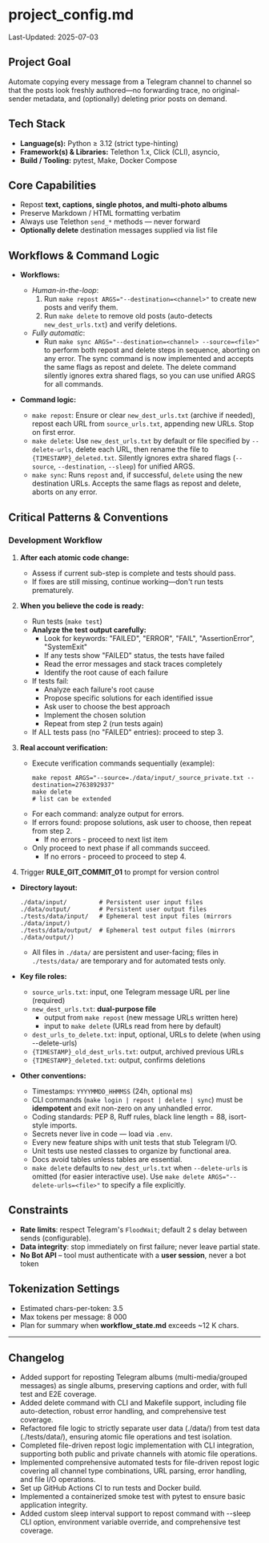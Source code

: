 # project_config.md

Last-Updated: 2025-07-03

## Project Goal

Automate copying every message from a Telegram channel to channel so that the posts look freshly authored—no forwarding trace, no original-sender metadata, and (optionally) deleting prior posts on demand.

## Tech Stack

- **Language(s):** Python ≥ 3.12 (strict type-hinting)
- **Framework(s) & Libraries:** Telethon 1.x, Click (CLI), asyncio,
- **Build / Tooling:** pytest, Make, Docker Compose

## Core Capabilities

- Repost **text, captions, single photos, and multi-photo albums**
- Preserve Markdown / HTML formatting verbatim
- Always use Telethon `send_*` methods — never forward
- **Optionally delete** destination messages supplied via list file

## Workflows & Command Logic

- **Workflows:**
  - *Human-in-the-loop*:
    1. Run `make repost ARGS="--destination=<channel>"` to create new posts and verify them.
    2. Run `make delete` to remove old posts (auto-detects `new_dest_urls.txt`) and verify deletions.
  - *Fully automatic*:
    - Run `make sync ARGS="--destination=<channel> --source=<file>"` to perform both repost and delete steps in sequence, aborting on any error. The sync command is now implemented and accepts the same flags as repost and delete. The delete command silently ignores extra shared flags, so you can use unified ARGS for all commands.

- **Command logic:**
  - `make repost`: Ensure or clear `new_dest_urls.txt` (archive if needed), repost each URL from `source_urls.txt`, appending new URLs. Stop on first error.
  - `make delete`: Use `new_dest_urls.txt` by default or file specified by `--delete-urls`, delete each URL, then rename the file to `{TIMESTAMP}_deleted.txt`. Silently ignores extra shared flags (`--source`, `--destination`, `--sleep`) for unified ARGS.
  - `make sync`: Runs `repost` and, if successful, `delete` using the new destination URLs. Accepts the same flags as repost and delete, aborts on any error.

## Critical Patterns & Conventions

### Development Workflow

1. **After each atomic code change:**
   - Assess if current sub-step is complete and tests should pass.
   - If fixes are still missing, continue working—don't run tests prematurely.

2. **When you believe the code is ready:**
   - Run tests (`make test`)
   - **Analyze the test output carefully:**
     - Look for keywords: "FAILED", "ERROR", "FAIL", "AssertionError", "SystemExit"
     - If any tests show "FAILED" status, the tests have failed
     - Read the error messages and stack traces completely
     - Identify the root cause of each failure
   - If tests fail:
     - Analyze each failure's root cause
     - Propose specific solutions for each identified issue
     - Ask user to choose the best approach
     - Implement the chosen solution
     - Repeat from step 2 (run tests again)
   - If ALL tests pass (no "FAILED" entries): proceed to step 3.

3. **Real account verification:**
   - Execute verification commands sequentially (example):
     ```
     make repost ARGS="--source=./data/input/_source_private.txt --destination=2763892937"
     make delete
     # list can be extended
     ```
   - For each command: analyze output for errors.
   - If errors found: propose solutions, ask user to choose, then repeat from step 2.
     - If no errors - proceed to next list item
   - Only proceed to next phase if all commands succeed.
     - If no errors - proceed to proceed to step 4.

4. Trigger **RULE_GIT_COMMIT_01** to prompt for version control

- **Directory layout:**
  ```
  ./data/input/         # Persistent user input files
  ./data/output/        # Persistent user output files
  ./tests/data/input/   # Ephemeral test input files (mirrors ./data/input/)
  ./tests/data/output/  # Ephemeral test output files (mirrors ./data/output/)
  ```
  - All files in `./data/` are persistent and user-facing; files in `./tests/data/` are temporary and for automated tests only.

- **Key file roles:**
  - `source_urls.txt`: input, one Telegram message URL per line (required)
  - `new_dest_urls.txt`: **dual-purpose file**
    - output from `make repost` (new message URLs written here)
    - input to `make delete` (URLs read from here by default)
  - `dest_urls_to_delete.txt`: input, optional, URLs to delete (when using --delete-urls)
  - `{TIMESTAMP}_old_dest_urls.txt`: output, archived previous URLs
  - `{TIMESTAMP}_deleted.txt`: output, confirms deletions

- **Other conventions:**
  - Timestamps: `YYYYMMDD_HHMMSS` (24h, optional ms)
  - CLI commands (`make login | repost | delete | sync`) must be **idempotent** and exit non-zero on any unhandled error.
  - Coding standards: PEP 8, Ruff rules, black line length = 88, isort-style imports.
  - Secrets never live in code — load via  `.env`.
  - Every new feature ships with unit tests that stub Telegram I/O.
  - Unit tests use nested classes to organize by functional area.
  - Docs avoid tables unless tables are essential.
  - `make delete` defaults to `new_dest_urls.txt` when `--delete-urls` is omitted (for easier interactive use). Use `make delete ARGS="--delete-urls=<file>"` to specify a file explicitly.

## Constraints

- **Rate limits**: respect Telegram's `FloodWait`; default 2 s delay between sends (configurable).
- **Data integrity**: stop immediately on first failure; never leave partial state.
- **No Bot API** – tool must authenticate with a **user session**, never a bot token

## Tokenization Settings

- Estimated chars-per-token: 3.5
- Max tokens per message: 8 000
- Plan for summary when **workflow_state.md** exceeds ~12 K chars.

---

## Changelog
- Added support for reposting Telegram albums (multi-media/grouped messages) as single albums, preserving captions and order, with full test and E2E coverage.
- Added delete command with CLI and Makefile support, including file auto-detection, robust error handling, and comprehensive test coverage.
- Refactored file logic to strictly separate user data (./data/) from test data (./tests/data/), ensuring atomic file operations and test isolation.
- Completed file-driven repost logic implementation with CLI integration, supporting both public and private channels with atomic file operations.
- Implemented comprehensive automated tests for file-driven repost logic covering all channel type combinations, URL parsing, error handling, and file I/O operations.
- Set up GitHub Actions CI to run tests and Docker build.
- Implemented a containerized smoke test with pytest to ensure basic application integrity.
- Added custom sleep interval support to repost command with --sleep CLI option, environment variable override, and comprehensive test coverage.

<!-- The agent prepends the latest summary here as a new list item after each VALIDATE phase -->
